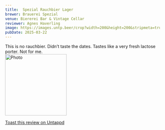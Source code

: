 ```yaml
---
title:  Spezial Rauchbier Lager
brewer: Brauerei Spezial
venue: Biererei Bar & Vintage Cellar
reviewer: Agnes Haverling
image: https://images.untp.beer/crop?width=200&height=200&stripmeta=true&url=https://untappd.s3.amazonaws.com/photos/2025_03_22/d08dbc8efe8abe646201c509ae5d4052_c_1465180400_raw.jpg
pubDate: 2025-03-22
---
```


This is no rauchbier. Didn’t taste the dates. Tastes like a very fresh lactose porter. Not for me.
						  <br />
						  <img height="200" width="200" src="https://images.untp.beer/crop?width=200&height=200&stripmeta=true&url=https://untappd.s3.amazonaws.com/photos/2025_03_22/d08dbc8efe8abe646201c509ae5d4052_c_1465180400_raw.jpg" alt="Photo">
						
[Toast this review on Untappd](https://untappd.com/user/&#45;Spacebacon&#45;/checkin/1465180400)
